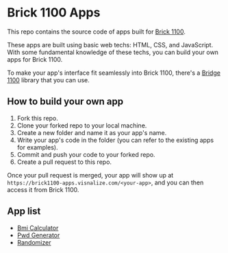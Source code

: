 # Brick 1100 Apps

This repo contains the source code of apps built for [Brick 1100](https://visnalize.com/brick1100/about.html).

These apps are built using basic web techs: HTML, CSS, and JavaScript. With some fundamental knowledge of these techs, you can build your own apps for Brick 1100.

To make your app's interface fit seamlessly into Brick 1100, there's a [Bridge 1100](https://github.com/Visnalize/bridge-1100) library that you can use.

## How to build your own app

1. Fork this repo.
2. Clone your forked repo to your local machine.
3. Create a new folder and name it as your app's name.
4. Write your app's code in the folder (you can refer to the existing apps for examples).
5. Commit and push your code to your forked repo.
6. Create a pull request to this repo.

Once your pull request is merged, your app will show up at `https://brick1100-apps.visnalize.com/<your-app>`, and you can then access it from Brick 1100.

## App list

- [Bmi Calculator](https://brick1100-apps.visnalize.com/bim-calculator)
- [Pwd Generator](https://brick1100-apps.visnalize.com/pwd-generator)
- [Randomizer](https://brick1100-apps.visnalize.com/randomizer)
